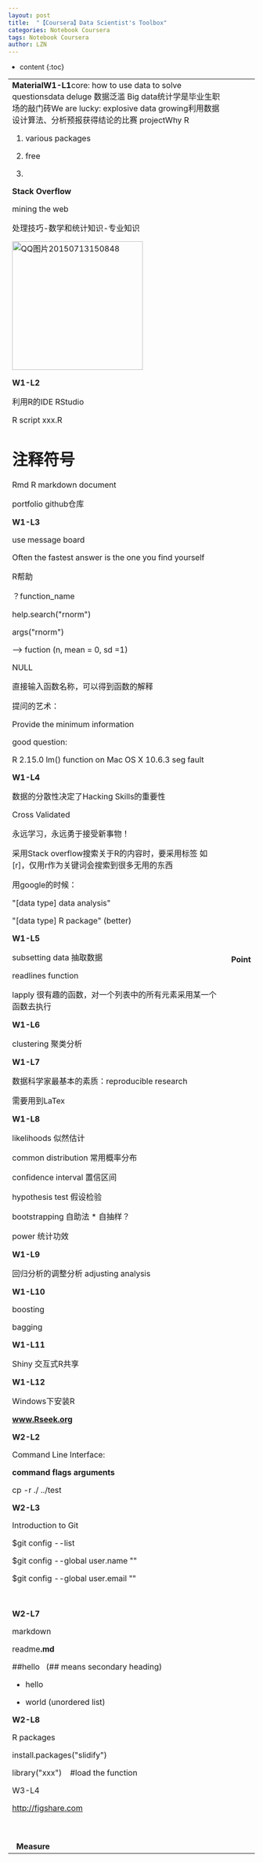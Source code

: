 ```yaml
---
layout: post
title:  "【Coursera】Data Scientist's Toolbox" 
categories: Notebook Coursera
tags: Notebook Coursera
author: LZN
---
```


* content
{:toc}

<table>
<tbody>
<tr>
<td><strong>Material</strong><strong>W1-L1</strong>core: how to use data to solve questionsdata deluge 数据泛滥 Big data统计学是毕业生职场的敲门砖We are lucky: explosive data growing利用数据设计算法、分析预报获得结论的比赛 projectWhy R

1. various packages

2. free

3.

<strong>Stack Overflow</strong>

mining the web

处理技巧-数学和统计知识-专业知识

<a href="https://raw.githubusercontent.com/Novarizark/Novarizark.github.io/masthttps://raw.githubusercontent.com/Novarizark/Novarizark.github.io/master/uploads/2015/07/QQ图片20150713150848.jpg"><img class="alignnone  wp-image-613" src="https://raw.githubusercontent.com/Novarizark/Novarizark.github.io/masthttps://raw.githubusercontent.com/Novarizark/Novarizark.github.io/master/uploads/2015/07/QQ图片20150713150848.jpg" alt="QQ图片20150713150848" width="267" height="262" /></a>

<strong>W1-L2
</strong>

利用R的IDE RStudio

R script xxx.R

# 注释符号

Rmd R markdown document

portfolio github仓库

<strong>W1-L3</strong>

use message board

Often the fastest answer is the one you find yourself

R帮助

？function_name

help.search("rnorm")

args("rnorm")

--&gt; fuction (n, mean = 0, sd =1)

NULL

直接输入函数名称，可以得到函数的解释

提问的艺术：

Provide the minimum information

good question:

R 2.15.0 lm() function on Mac OS X 10.6.3 seg fault

<strong>W1-L4</strong>

数据的分散性决定了Hacking Skills的重要性

Cross Validated

永远学习，永远勇于接受新事物！

采用Stack overflow搜索关于R的内容时，要采用标签 如[r]，仅用r作为关键词会搜索到很多无用的东西

用google的时候：

"[data type] data analysis"

"[data type] R package" (better)

<strong>W1-L5</strong>

subsetting data 抽取数据

readlines function

lapply 很有趣的函数，对一个列表中的所有元素采用某一个函数去执行

<strong>W1-L6</strong>

clustering 聚类分析

<strong>W1-L7</strong>

数据科学家最基本的素质：reproducible research

需要用到LaTex

<strong>W1-L8</strong>

likelihoods 似然估计

common distribution 常用概率分布

confidence interval 置信区间

hypothesis test 假设检验

bootstrapping 自助法 * 自抽样？

power 统计功效

<strong>W1-L9</strong>

回归分析的调整分析 adjusting analysis

<strong>W1-L10</strong>

boosting

bagging

<strong>W1-L11</strong>

Shiny 交互式R共享

<strong>W1-L12</strong>

Windows下安装R

<strong>www.Rseek.org</strong>

<strong>W2-L2</strong>

Command Line Interface:

<strong>command flags arguments</strong>

cp -r ./ ../test

<strong>W2-L3</strong>

Introduction to Git

$git config --list

$git config --global user.name ""

$git config --global user.email ""

&nbsp;

<strong>W2-L7</strong>

markdown

readme<strong>.md</strong>

##hello   (## means secondary heading)

* hello

* world (unordered list)

<strong>W2-L8</strong>

R packages

install.packages("slidify")

library("xxx")    #load the function

W3-L4

http://figshare.com

&nbsp;</td>
<td><strong>Point</strong></td>
</tr>
<tr>
<td colspan="2"> <strong> Measure</strong></td>
</tr>
</tbody>
</table>
&nbsp;